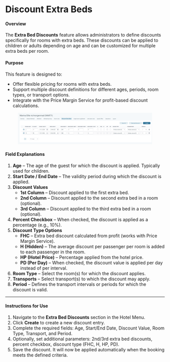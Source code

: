 # Discount Extra Beds

#### Overview

The **Extra Bed Discounts** feature allows administrators to define discounts specifically for rooms with extra beds. These discounts can be applied to children or adults depending on age and can be customized for multiple extra beds per room.

#### Purpose

This feature is designed to:

* Offer flexible pricing for rooms with extra beds.
* Support multiple discount definitions for different ages, periods, room types, or transport options.
* Integrate with the Price Margin Service for profit-based discount calculations.

<figure><img src="../../.gitbook/assets/image (19) (1) (1) (1) (1) (1) (1) (1) (1) (1) (1) (1) (1).png" alt=""><figcaption></figcaption></figure>

#### Field Explanations

1. **Age** – The age of the guest for which the discount is applied. Typically used for children.
2. **Start Date / End Date** – The validity period during which the discount is applied.
3. **Discount Values**
   * **1st Column** – Discount applied to the first extra bed.
   * **2nd Column** – Discount applied to the second extra bed in a room (optional).
   * **3rd Column** – Discount applied to the third extra bed in a room (optional).
4. **Percent Checkbox** – When checked, the discount is applied as a percentage (e.g., 10%).
5. **Discount Type Options**
   * **FHC** – Extra bed discount calculated from profit (works with Price Margin Service).
   * **H (Hidden)** – The average discount per passenger per room is added to each passenger in the room.
   * **HP (Hotel Price)** – Percentage applied from the hotel price.
   * **PD (Per Day)** – When checked, the discount value is applied per day instead of per interval.
6. **Room Type** – Select the room(s) for which the discount applies.
7. **Transports** – Select transport(s) to which the discount may apply.
8. **Period** – Defines the transport intervals or periods for which the discount is valid.

***

#### Instructions for Use

1. Navigate to the **Extra Bed Discounts** section in the Hotel Menu.
2. Click **Create** to create a new discount entry.
3. Complete the required fields: Age, Start/End Date, Discount Value, Room Type, Transport, and Period.
4. Optionally, set additional parameters: 2nd/3rd extra bed discounts, percent checkbox, discount type (FHC, H, HP, PD).
5. Save the discount. It will now be applied automatically when the booking meets the defined criteria.



